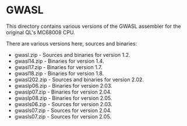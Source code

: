 # GWASL

This directory contains various versions of the GWASL assembler
for the original QL's MC68008 CPU.

There are various versions here, sources and binaries:

* gwasl.zip - Sources and binaries for version 1.2.
* gwasl14.zip - Binaries for version 1.4.
* gwasl17.zip - Binaries for version 1.7.
* gwasl18.zip - Binaries for version 1.8.
* gwasl202.zip - Sources and binaries for version 2.02.
* gwaslp06.zip - Binaries for version 2.03.
* gwaslp07.zip - Binaries for version 2.04.
* gwaslp08.zip - Binaries for version 2.05.
* gwasls06.zip - Sources for version 2.03.
* gwasls07.zip - Sources for version 2.04.
* gwasls07.zip - Sources for version 2.05.
